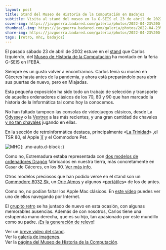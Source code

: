 ```yaml
---
layout: post
title: Stand del Museo de Historia de la Computación en Badajoz
subtitle: Visita al stand del museo en la G-SEIS el 23 de abril de 2022
cover-img: https://javguerra.badared.com/galeria/photos/2022-04-23%20G-SEIS-MHC/05%20La%20trinidad.jpg
thumbnail-img: https://javguerra.badared.com/galeria/photos/2022-04-23%20G-SEIS-MHC/07%20Commodore%208032%20SK.jpg
share-img: https://javguerra.badared.com/galeria/photos/2022-04-23%20G-SEIS-MHC/05%20La%20trinidad.jpg
tags: [retro, mhc, badajoz]
---
```


El pasado sábado 23 de abril de 2002 estuve en el [stand](https://javguerra.badared.com/galeria/photos/2022-04-23%20G-SEIS-MHC/01%20El%20stand.jpg) que Carlos Izquierdo, del [Museo de Historia de la Computación](https://museohc.com/) ha montado en la feria G-SEIS en IFEBA.

Siempre es un gusto volver a encontrarnos. Carlos tenía su museo en Cáceres hasta antes de la pandemia, y ahora está preparándolo para abrir sus puertas de nuevo, pero en Miajadas.

Esta pequeña exposición ha sido todo un trabajo de selección y transporte de aquellos ordenadores clásicos de los 70, 80 y 90 que han marcado la historia de la Informática tal como hoy la conocemos.

No han faltado tampoco las consolas de videojuegos clásicos, desde La [Odyssey](https://javguerra.badared.com/galeria/photos/2022-04-23%20G-SEIS-MHC/03%20Odyssey.jpg) o la [Vextrex](https://javguerra.badared.com/galeria/photos/2022-04-23%20G-SEIS-MHC/04%20Vectrex.jpg) a las más recientes, y una gran cantidad de chavales [y no tan chavales](https://javguerra.badared.com/galeria/photos/2022-04-23%20G-SEIS-MHC/02%20Como%20en%20casa.jpg) jugando en ellas.

En la sección de retroinformática destaca, principalmente «[La Trinidad](https://javguerra.badared.com/galeria/photos/2022-04-23%20G-SEIS-MHC/05%20La%20trinidad.jpg)» ,el TSR 80, el Apple ][ y el Commodore Pet.

![MHC](https://museohc.com/imagenes/logomuseo.jpg){: .mx-auto.d-block :}

Como no, Extremadura estaba representada con [dos modelos de ordenadores Dragón](https://javguerra.badared.com/galeria/photos/2022-04-23%20G-SEIS-MHC/06%20Dragon%20made%20in%20Extremadura.jpg) fabricados en nuestra tierra, más concretamente en Casar de Cáceres, en los 80. [Ver más info](https://elpais.com/tecnologia/2019/12/02/actualidad/1575302981_189309.html).

Otros modelos preciosos que han podido verse en el stand son un [Commodore 8032 Sk](https://javguerra.badared.com/galeria/photos/2022-04-23%20G-SEIS-MHC/07%20Commodore%208032%20SK.jpg), un [Oric Atmos](https://javguerra.badared.com/galeria/photos/2022-04-23%20G-SEIS-MHC/08%20Oric%20Atmos.jpg) y algunos «[portátiles](https://javguerra.badared.com/galeria/photos/2022-04-23%20G-SEIS-MHC/09%20port%C3%A1tiles.jpg)» de los de antes.

Como no, no podían faltar los Apple Mac clásicos. En [este vídeo](https://youtu.be/vVsJCCdiCNA) puedes ver uno de ellos navegando por Internet.

El [grupito retro](https://javguerra.badared.com/galeria/photos/2022-04-23%20G-SEIS-MHC/10%20Equipo%20MHC.jpg) se ha juntado de nuevo en esta ocasión, con algunas memorables ausencias. Además de con nosotros, Carlos tiene una estupenda mano derecha, que es su hijo, tan apasionado por este mundillo como su padre. ¡[Es la generación de relevo](https://javguerra.badared.com/galeria/photos/2022-04-23%20G-SEIS-MHC/11%20Generaci%C3%B3n%20de%20relevo.jpg)!

Ver un [breve video del stand](https://youtu.be/v067rZ71Gu4).  
Ver la [galería de imaǵenes](https://javguerra.badared.com/galeria/?dir=2022-04-23+G-SEIS-MHC).  
Ver la [página del Museo de Historia de la Computación](https://museohc.com/).
